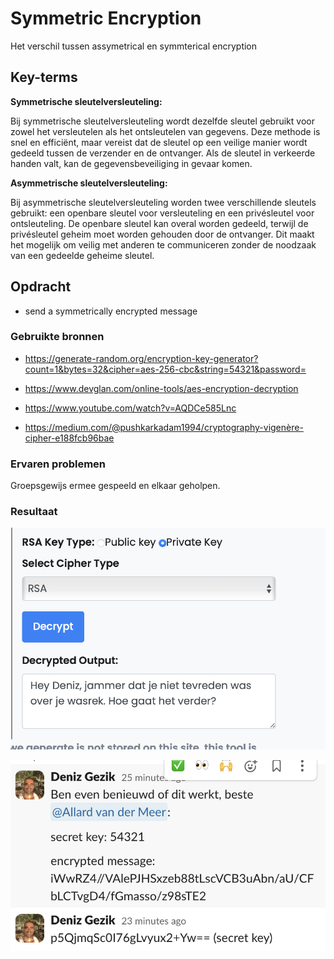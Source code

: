# Symmetric Encryption
Het verschil tussen assymetrical en symmterical encryption

## Key-terms

<b>Symmetrische sleutelversleuteling: </b>

Bij symmetrische sleutelversleuteling wordt dezelfde sleutel gebruikt voor zowel het versleutelen als het ontsleutelen van gegevens.
Deze methode is snel en efficiënt, maar vereist dat de sleutel op een veilige manier wordt gedeeld tussen de verzender en de ontvanger.
Als de sleutel in verkeerde handen valt, kan de gegevensbeveiliging in gevaar komen.

<b>Asymmetrische sleutelversleuteling: </b>

Bij asymmetrische sleutelversleuteling worden twee verschillende sleutels gebruikt: een openbare sleutel voor versleuteling en een privésleutel voor ontsleuteling.
De openbare sleutel kan overal worden gedeeld, terwijl de privésleutel geheim moet worden gehouden door de ontvanger.
Dit maakt het mogelijk om veilig met anderen te communiceren zonder de noodzaak van een gedeelde geheime sleutel.

## Opdracht

- send a symmetrically encrypted message 

### Gebruikte bronnen
- https://generate-random.org/encryption-key-generator?count=1&bytes=32&cipher=aes-256-cbc&string=54321&password=


- https://www.devglan.com/online-tools/aes-encryption-decryption


- https://www.youtube.com/watch?v=AQDCe585Lnc

- https://medium.com/@pushkarkadam1994/cryptography-vigenère-cipher-e188fcb96bae


### Ervaren problemen
Groepsgewijs ermee gespeeld en elkaar geholpen.

### Resultaat
![Alt text](<../00_includes/Van Allard naar Deniz Encrypted.png>)

![Alt text](<../00_includes/symmetric in Slack.png>)